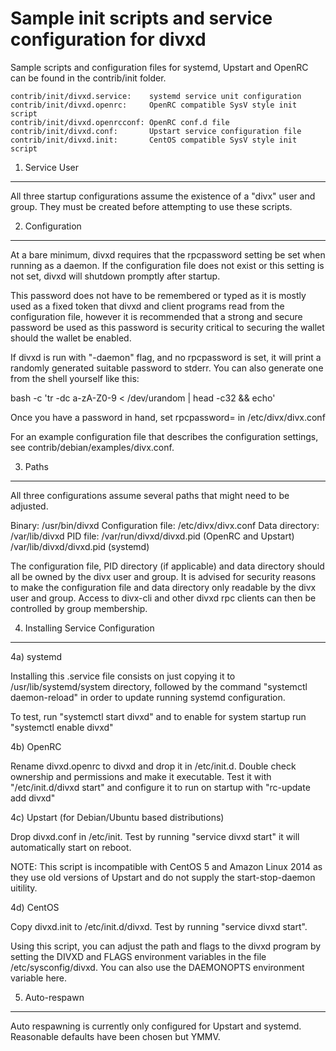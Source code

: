 Sample init scripts and service configuration for divxd
==========================================================

Sample scripts and configuration files for systemd, Upstart and OpenRC
can be found in the contrib/init folder.

    contrib/init/divxd.service:    systemd service unit configuration
    contrib/init/divxd.openrc:     OpenRC compatible SysV style init script
    contrib/init/divxd.openrcconf: OpenRC conf.d file
    contrib/init/divxd.conf:       Upstart service configuration file
    contrib/init/divxd.init:       CentOS compatible SysV style init script

1. Service User
---------------------------------

All three startup configurations assume the existence of a "divx" user
and group.  They must be created before attempting to use these scripts.

2. Configuration
---------------------------------

At a bare minimum, divxd requires that the rpcpassword setting be set
when running as a daemon.  If the configuration file does not exist or this
setting is not set, divxd will shutdown promptly after startup.

This password does not have to be remembered or typed as it is mostly used
as a fixed token that divxd and client programs read from the configuration
file, however it is recommended that a strong and secure password be used
as this password is security critical to securing the wallet should the
wallet be enabled.

If divxd is run with "-daemon" flag, and no rpcpassword is set, it will
print a randomly generated suitable password to stderr.  You can also
generate one from the shell yourself like this:

bash -c 'tr -dc a-zA-Z0-9 < /dev/urandom | head -c32 && echo'

Once you have a password in hand, set rpcpassword= in /etc/divx/divx.conf

For an example configuration file that describes the configuration settings,
see contrib/debian/examples/divx.conf.

3. Paths
---------------------------------

All three configurations assume several paths that might need to be adjusted.

Binary:              /usr/bin/divxd
Configuration file:  /etc/divx/divx.conf
Data directory:      /var/lib/divxd
PID file:            /var/run/divxd/divxd.pid (OpenRC and Upstart)
                     /var/lib/divxd/divxd.pid (systemd)

The configuration file, PID directory (if applicable) and data directory
should all be owned by the divx user and group.  It is advised for security
reasons to make the configuration file and data directory only readable by the
divx user and group.  Access to divx-cli and other divxd rpc clients
can then be controlled by group membership.

4. Installing Service Configuration
-----------------------------------

4a) systemd

Installing this .service file consists on just copying it to
/usr/lib/systemd/system directory, followed by the command
"systemctl daemon-reload" in order to update running systemd configuration.

To test, run "systemctl start divxd" and to enable for system startup run
"systemctl enable divxd"

4b) OpenRC

Rename divxd.openrc to divxd and drop it in /etc/init.d.  Double
check ownership and permissions and make it executable.  Test it with
"/etc/init.d/divxd start" and configure it to run on startup with
"rc-update add divxd"

4c) Upstart (for Debian/Ubuntu based distributions)

Drop divxd.conf in /etc/init.  Test by running "service divxd start"
it will automatically start on reboot.

NOTE: This script is incompatible with CentOS 5 and Amazon Linux 2014 as they
use old versions of Upstart and do not supply the start-stop-daemon uitility.

4d) CentOS

Copy divxd.init to /etc/init.d/divxd. Test by running "service divxd start".

Using this script, you can adjust the path and flags to the divxd program by
setting the DIVXD and FLAGS environment variables in the file
/etc/sysconfig/divxd. You can also use the DAEMONOPTS environment variable here.

5. Auto-respawn
-----------------------------------

Auto respawning is currently only configured for Upstart and systemd.
Reasonable defaults have been chosen but YMMV.
